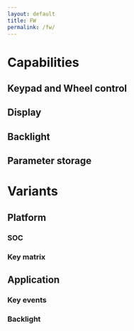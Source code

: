 ```yaml
---
layout: default
title: FW
permalink: /fw/
---
```


# Capabilities

## Keypad and Wheel control

## Display

## Backlight

## Parameter storage

# Variants

## Platform

### SOC

### Key matrix

## Application

### Key events

### Backlight
